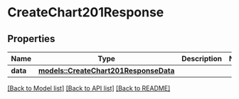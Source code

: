 # CreateChart201Response

## Properties

Name | Type | Description | Notes
------------ | ------------- | ------------- | -------------
**data** | [**models::CreateChart201ResponseData**](create_chart_201_response_data.md) |  | 

[[Back to Model list]](../README.md#documentation-for-models) [[Back to API list]](../README.md#documentation-for-api-endpoints) [[Back to README]](../README.md)


